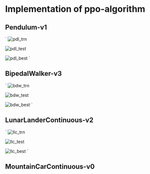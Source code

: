 # Implementation of ppo-algorithm

## Pendulum-v1
`
![pdl_trn](https://github.com/user-attachments/assets/84c53d3c-dd20-4b30-ba23-5282a22d5e79)

![pdl_test](https://github.com/user-attachments/assets/81694181-32e7-47d9-966b-b64b663fd669)

![pdl_best](https://github.com/user-attachments/assets/ce8a5d5c-edc8-47d9-86d7-8832f81d2fed)
`

## BipedalWalker-v3
`
![bdw_trn](https://github.com/user-attachments/assets/3e6a212a-91e0-45ac-9397-5febb55faf5c)

![bdw_test](https://github.com/user-attachments/assets/1233feed-1782-40f0-bc4e-1d7804028342)

![bdw_best](https://github.com/user-attachments/assets/3301ee64-ad86-4bda-a419-63763a00858f)
`

## LunarLanderContinuous-v2
`
![llc_trn](https://github.com/user-attachments/assets/c1dd2b54-00dd-4dc2-a127-66d98c859ecc)

![llc_test](https://github.com/user-attachments/assets/38893809-55e0-40a4-95eb-32693ce79084)

![llc_best](https://github.com/user-attachments/assets/f71224a8-a224-4555-bd7e-80bc56e13399)
`

## MountainCarContinuous-v0

